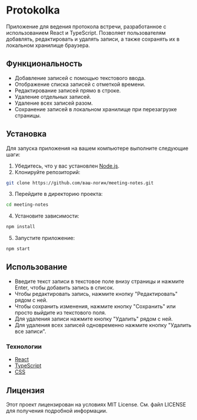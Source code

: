 # Protokolka

Приложение для ведения протокола встречи, разработанное с использованием React и TypeScript. Позволяет пользователям добавлять, редактировать и удалять записи, а также сохранять их в локальном хранилище браузера.

## Функциональность

- Добавление записей с помощью текстового ввода.
- Отображение списка записей с отметкой времени.
- Редактирование записей прямо в строке.
- Удаление отдельных записей.
- Удаление всех записей разом.
- Сохранение записей в локальном хранилище при перезагрузке страницы.

## Установка

Для запуска приложения на вашем компьютере выполните следующие шаги:

1. Убедитесь, что у вас установлен [Node.js](https://nodejs.org/).
2. Клонируйте репозиторий:
```bash
git clone https://github.com/ваш-логин/meeting-notes.git
```
3. Перейдите в директорию проекта:
```bash
cd meeting-notes
```
4. Установите зависимости:
```bash
npm install
```
5. Запустите приложение:
```bash
npm start
```
## Использование

- Введите текст записи в текстовое поле внизу страницы и нажмите Enter, чтобы добавить запись в список.
- Чтобы редактировать запись, нажмите кнопку "Редактировать" рядом с ней.
- Чтобы сохранить изменения, нажмите кнопку "Сохранить" или просто выйдите из текстового поля.
- Для удаления записи нажмите кнопку "Удалить" рядом с ней.
- Для удаления всех записей одновременно нажмите кнопку "Удалить все записи".

### Технологии

- [React](https://react.dev/) 
- [TypeScript](https://www.typescriptlang.org/)
- [CSS](https://www.w3schools.com/css/)

## Лицензия
Этот проект лицензирован на условиях MIT License. См. файл LICENSE для получения подробной информации.